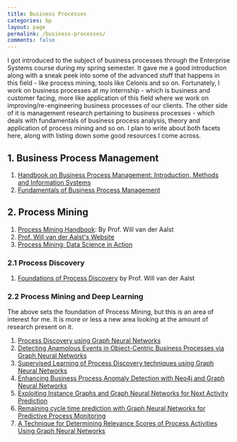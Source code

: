 ```yaml
---
title: Business Processes
categories: bp
layout: page
permalink: /business-processes/
comments: false
---
```


I got introduced to the subject of business processes through the Enterprise Systems course during my spring semester. It gave me a good introduction along with a sneak peek into some of the advanced stuff that happens in this field - like process mining, tools like Celonis and so on. Fortunately, I work on business processes at my internship - which is business and customer facing, more like application of this field where we work on improving/re-engineering business processes of our clients. The other side of it is management research pertaining to business processes - which deals with fundamentals of business process analysis, theory and application of process mining and so on. I plan to write about both facets here, along with listing down some good resources I come across.

## 1. Business Process Management

1. [Handbook on Business Process Management: Introduction, Methods and Information Systems](http://repo.darmajaya.ac.id/5380/1/Handbook%20on%20Business%20Process%20Management%201_%20Introduction%2C%20Methods%2C%20and%20Information%20Systems%20%28%20PDFDrive%20%29.pdf)    
2. [Fundamentals of Business Process Management](https://repository.dinus.ac.id/docs/ajar/Fundamentals_of_Business_Process_Management_1.pdf)   

## 2. Process Mining

1. [Process Mining Handbook](https://library.oapen.org/bitstream/id/e9c5f431-eb92-45dc-a4ab-3f7ecbf91426/978-3-031-08848-3.pdf): By Prof. Will van der Aalst   
2. [Prof. Will van der Aalst's Website](https://www.vdaalst.com/)   
3. [Process Mining: Data Science in Action](http://repo.darmajaya.ac.id/4319/1/Process%2520Mining_%2520Data%2520Science%2520in%2520Action%2520%2528%2520PDFDrive%2520%2529.pdf)

### 2.1 Process Discovery

1. [Foundations of Process Discovery](https://www.vdaalst.rwth-aachen.de/publications/p1330.pdf) by Prof. Will van der Aalst   

### 2.2 Process Mining and Deep Learning

The above sets the foundation of Process Mining, but this is an area of interest for me. It is more or less a new area looking at the amount of research present on it.

1. [Process Discovery using Graph Neural Networks](https://arxiv.org/abs/2109.05835)   
2. [Detecting Anamolous Events in Object-Centric Business Processes via Graph Neural Networks](https://link.springer.com/chapter/10.1007/978-3-031-56107-8_14)   
3. [Supervised Learning of Process Discovery techniques using Graph Neural Networks](https://www.sciencedirect.com/science/article/pii/S0306437923000455)   
4. [Enhancing Business Process Anomaly Detection with Neo4j and Graph Neural Networks](https://www.youtube.com/watch?v=qFDTF_mSnMY)    
5. [Exploiting Instance Graphs and Graph Neural Networks for Next Activity Prediction](https://link.springer.com/chapter/10.1007/978-3-030-98581-3_9)    
6. [Remaining cycle time prediction with Graph Neural Networks for Predictive Process Monitoring](https://hal.science/hal-04093621/file/ICMLT2023_LT_Duong_final_paper.pdf)    
7. [A Technique for Determining Relevance Scores of Process Activities Using Graph Neural Networks](https://arxiv.org/abs/2008.03110)   